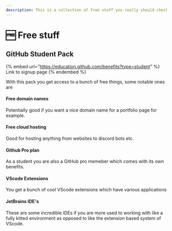 ```yaml
---
description: This is a collection of free stuff you really should checkout
---
```


# 🆓 Free stuff

## GitHub Student Pack

{% embed url="https://education.github.com/benefits?type=student" %}
Link to signup page
{% endembed %}

With this pack you get access to a bunch of free things, some notable ones are&#x20;

#### Free domain names&#x20;

Potentially good if you want a nice domain name for a portfolio page for example.&#x20;

#### Free cloud hosting&#x20;

Good for hosting anything from websites to discord bots etc.&#x20;

#### Github Pro plan&#x20;

As a student you are also a GitHub pro memeber which comes with its own benefits.

#### VScode Extensions&#x20;

You get a bunch of cool VScode extensions which have various applications

#### JetBrains IDE's&#x20;

These are some incredible IDEs if you are more used to working with like a fully kitted environment as opposed to like the extension based system of VScode.
